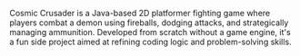 Cosmic Crusader is a Java-based 2D platformer fighting game where players combat a demon using fireballs, dodging attacks, and strategically managing ammunition. Developed from scratch without a game engine, it's a fun side project aimed at refining coding logic and problem-solving skills.
